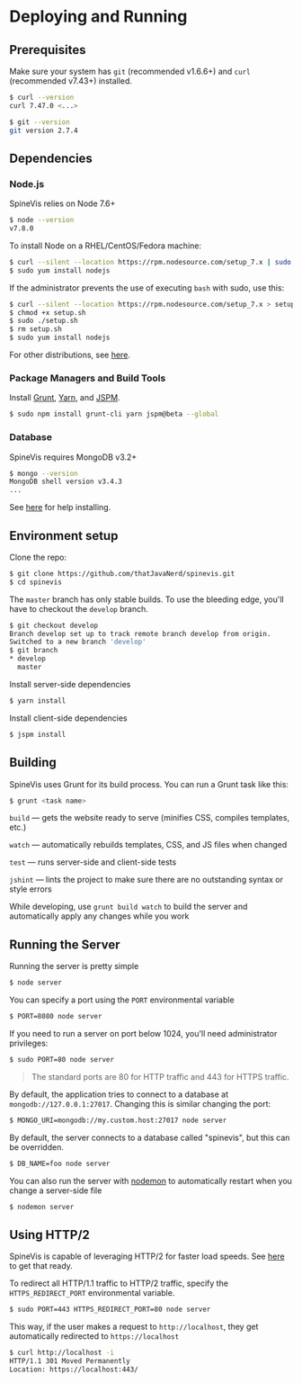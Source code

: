 # Deploying and Running

## Prerequisites

Make sure your system has `git` (recommended v1.6.6+) and `curl` (recommended v7.43+) installed.

```sh
$ curl --version
curl 7.47.0 <...>

$ git --version
git version 2.7.4
```

## Dependencies

### Node.js

SpineVis relies on Node 7.6+

```sh
$ node --version
v7.8.0
```

To install Node on a RHEL/CentOS/Fedora machine:

```sh
$ curl --silent --location https://rpm.nodesource.com/setup_7.x | sudo -E bash -
$ sudo yum install nodejs
```

If the administrator prevents the use of executing `bash` with sudo, use this:

```sh
$ curl --silent --location https://rpm.nodesource.com/setup_7.x > setup.sh
$ chmod +x setup.sh
$ sudo ./setup.sh
$ rm setup.sh
$ sudo yum install nodejs
```

For other distributions, see [here](https://nodejs.org/en/download/package-manager/).

### Package Managers and Build Tools

Install [Grunt](https://gruntjs.com/), [Yarn](https://yarnpkg.com/en/), and [JSPM](http://jspm.io/).

```sh
$ sudo npm install grunt-cli yarn jspm@beta --global
```

### Database

SpineVis requires MongoDB v3.2+

```sh
$ mongo --version
MongoDB shell version v3.4.3
...
```

See [here](https://docs.mongodb.com/manual/tutorial/install-mongodb-on-red-hat/) for help installing.

## Environment setup

Clone the repo:

```sh
$ git clone https://github.com/thatJavaNerd/spinevis.git
$ cd spinevis
```

The `master` branch has only stable builds. To use the bleeding edge, you'll have to checkout the `develop` branch.

```sh
$ git checkout develop
Branch develop set up to track remote branch develop from origin.
Switched to a new branch 'develop'
$ git branch
* develop
  master
```

Install server-side dependencies

```sh
$ yarn install
```

Install client-side dependencies

```sh
$ jspm install
```

## Building

SpineVis uses Grunt for its build process. You can run a Grunt task like this:

```sh
$ grunt <task name>
```

`build` &mdash; gets the website ready to serve (minifies CSS, compiles templates, etc.)

`watch` &mdash; automatically rebuilds templates, CSS, and JS files when changed

`test` &mdash; runs server-side and client-side tests

`jshint` &mdash; lints the project to make sure there are no outstanding syntax or style errors

While developing, use `grunt build watch` to build the server and automatically apply any changes while you work

## Running the Server

Running the server is pretty simple

```sh
$ node server
```

You can specify a port using the `PORT` environmental variable

```sh
$ PORT=8080 node server
```

If you need to run a server on port below 1024, you'll need administrator privileges:

```sh
$ sudo PORT=80 node server
```

> The standard ports are 80 for HTTP traffic and 443 for HTTPS traffic.

By default, the application tries to connect to a database at `mongodb://127.0.0.1:27017`. Changing this is similar changing the port:

```sh
$ MONGO_URI=mongodb://my.custom.host:27017 node server
```

By default, the server connects to a database called "spinevis", but this can be overridden.

```sh
$ DB_NAME=foo node server
```

You can also run the server with [nodemon](https://nodemon.io/) to automatically restart when you change a server-side file

```sh
$ nodemon server
```

## Using HTTP/2

SpineVis is capable of leveraging HTTP/2 for faster load speeds. See [here](https://github.com/thatJavaNerd/spinevis/blob/master/docs/http2.md) to get that ready.

To redirect all HTTP/1.1 traffic to HTTP/2 traffic, specify the `HTTPS_REDIRECT_PORT` environmental variable.

```sh
$ sudo PORT=443 HTTPS_REDIRECT_PORT=80 node server
```

This way, if the user makes a request to `http://localhost`, they get automatically redirected to `https://localhost`

```sh
$ curl http://localhost -i
HTTP/1.1 301 Moved Permanently
Location: https://localhost:443/
```
